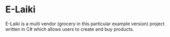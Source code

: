 # E-Laiki

E-Laiki is a multi vendor (grocery in this particular example version) project written in C# which allows users to create and buy products.
